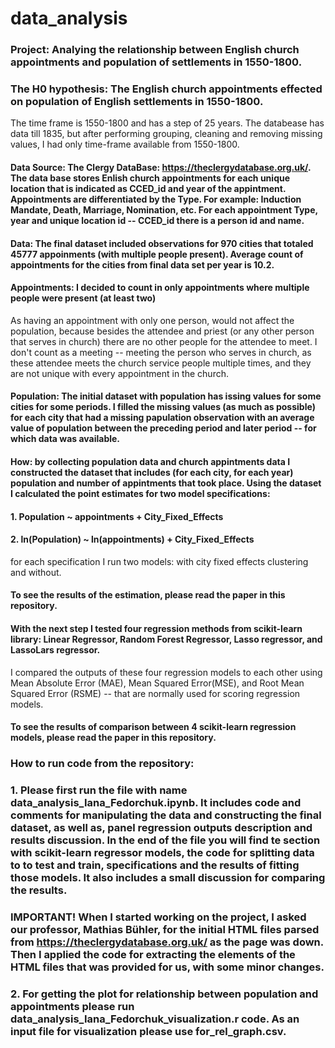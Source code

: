 # data_analysis
### Project: Analying the relationship between English church appointments and population of settlements in 1550-1800.
### The H0 hypothesis: The English church appointments effected on population of English settlements in 1550-1800.
The time frame is 1550-1800 and has a step of 25 years. The databease has data till 1835, but after performing grouping, cleaning and removing missing values, I had only time-frame available from 1550-1800.
#### Data Source: The Clergy DataBase: https://theclergydatabase.org.uk/. The data base stores Enlish church appointments for each unique location that is indicated as CCED_id and year of the appintment. Appointments are differentiated by the Type. For example: Induction Mandate, Death, Marriage, Nomination, etc. For each appointment Type, year and unique location id -- CCED_id there is a person id and name.
#### Data: The final dataset included observations for 970 cities that totaled 45777 appoinments (with multiple people present). Average count of appointments for the cities from final data set per year is 10.2.
#### Appointments: I decided to count in only appointments where multiple people were present (at least two)
As having an appointment with only one person, would not affect the population, because besides the attendee and priest (or any other person that serves in church) there are no other people for the attendee to meet. I don't count as a meeting -- meeting the person who serves in church, as these attendee meets the church service people multiple times, and they are not unique with every appointment in the church.
#### Population: The initial dataset with population has issing values for some cities for some periods. I filled the missing values (as much as possible) for each city that had a missing papulation observation with an average value of population between the preceding period and later period -- for which data was available.
#### How: by collecting population data and church appintments data I constructed the dataset that includes (for each city, for each year) population and number of appintments that took place. Using the dataset I calculated the point estimates for two model specifications:
#### 1. Population ~ appointments + City_Fixed_Effects
#### 2. ln(Population) ~ ln(appointments) + City_Fixed_Effects
for each specification I run two models: with city fixed effects clustering and without.
#### To see the results of the estimation, please read the paper in this repository.
#### With the next step I tested four regression methods from scikit-learn library: Linear Regressor, Random Forest Regressor, Lasso regressor, and  LassoLars regressor. 
I compared the outputs of these four regression models to each other using Mean Absolute Error (MAE), Mean Squared Error(MSE), and Root Mean Squared Error (RSME) -- that are normally used for scoring regression models.
#### To see the results of comparison between 4 scikit-learn regression models, please read the paper in this repository.
### How to run code from the repository:
### 1. Please first run the file with name data_analysis_Iana_Fedorchuk.ipynb. It includes code and comments for manipulating the data and constructing the final dataset, as well as, panel regression outputs description and results discussion. In the end of the file you will find te section with scikit-learn regressor models, the code for splitting data to to test and train, specifications and the results of fitting those models. It also includes a small discussion for comparing the results.
### IMPORTANT! When I started working on the project, I asked our professor, Mathias Bühler, for the initial HTML files parsed from https://theclergydatabase.org.uk/ as the page was down. Then I applied the code for extracting the elements of the HTML files that was provided for us, with some minor changes.
### 2. For getting the plot for relationship between population and appointments please run data_analysis_Iana_Fedorchuk_visualization.r code. As an input file for visualization please use for_rel_graph.csv.
